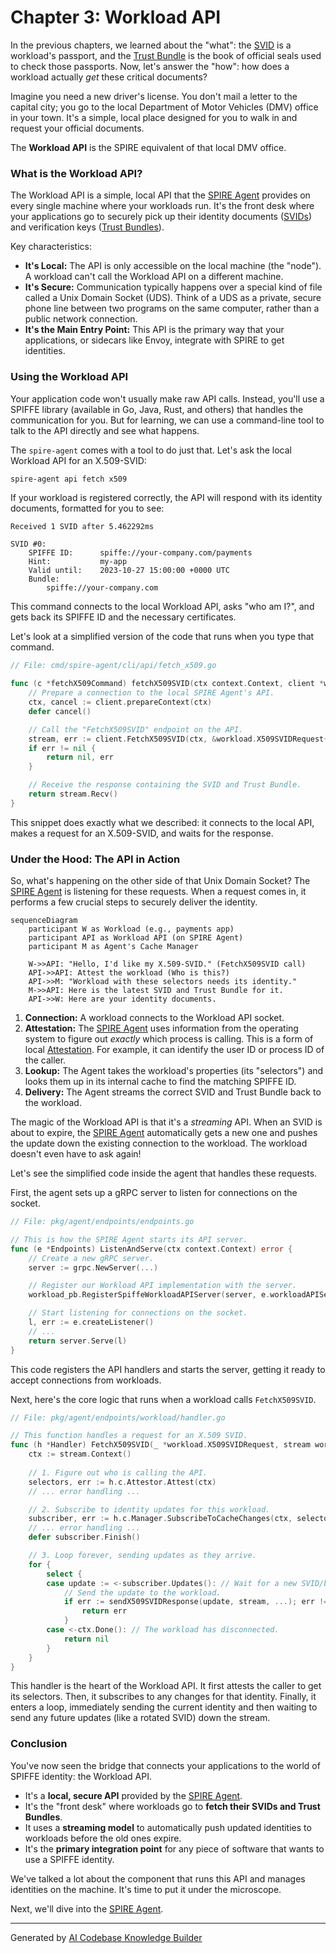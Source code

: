 # Chapter 3: Workload API

In the previous chapters, we learned about the "what": the [SVID](01_svid__spiffe_verifiable_identity_document__.md) is a workload's passport, and the [Trust Bundle](02_trust_bundle_.md) is the book of official seals used to check those passports. Now, let's answer the "how": how does a workload actually *get* these critical documents?

Imagine you need a new driver's license. You don't mail a letter to the capital city; you go to the local Department of Motor Vehicles (DMV) office in your town. It's a simple, local place designed for you to walk in and request your official documents.

The **Workload API** is the SPIRE equivalent of that local DMV office.

### What is the Workload API?

The Workload API is a simple, local API that the [SPIRE Agent](04_spire_agent_.md) provides on every single machine where your workloads run. It's the front desk where your applications go to securely pick up their identity documents ([SVIDs](01_svid__spiffe_verifiable_identity_document__.md)) and verification keys ([Trust Bundles](02_trust_bundle_.md)).

Key characteristics:
*   **It's Local:** The API is only accessible on the local machine (the "node"). A workload can't call the Workload API on a different machine.
*   **It's Secure:** Communication typically happens over a special kind of file called a Unix Domain Socket (UDS). Think of a UDS as a private, secure phone line between two programs on the same computer, rather than a public network connection.
*   **It's the Main Entry Point:** This API is the primary way that your applications, or sidecars like Envoy, integrate with SPIRE to get identities.

### Using the Workload API

Your application code won't usually make raw API calls. Instead, you'll use a SPIFFE library (available in Go, Java, Rust, and others) that handles the communication for you. But for learning, we can use a command-line tool to talk to the API directly and see what happens.

The `spire-agent` comes with a tool to do just that. Let's ask the local Workload API for an X.509-SVID:

```bash
spire-agent api fetch x509
```

If your workload is registered correctly, the API will respond with its identity documents, formatted for you to see:

```text
Received 1 SVID after 5.462292ms

SVID #0:
	SPIFFE ID:      spiffe://your-company.com/payments
	Hint:           my-app
	Valid until:    2023-10-27 15:00:00 +0000 UTC
	Bundle:
		spiffe://your-company.com
```
This command connects to the local Workload API, asks "who am I?", and gets back its SPIFFE ID and the necessary certificates.

Let's look at a simplified version of the code that runs when you type that command.

```go
// File: cmd/spire-agent/cli/api/fetch_x509.go

func (c *fetchX509Command) fetchX509SVID(ctx context.Context, client *workloadClient) (*workload.X509SVIDResponse, error) {
	// Prepare a connection to the local SPIRE Agent's API.
	ctx, cancel := client.prepareContext(ctx)
	defer cancel()

	// Call the "FetchX509SVID" endpoint on the API.
	stream, err := client.FetchX509SVID(ctx, &workload.X509SVIDRequest{})
	if err != nil {
		return nil, err
	}

	// Receive the response containing the SVID and Trust Bundle.
	return stream.Recv()
}
```
This snippet does exactly what we described: it connects to the local API, makes a request for an X.509-SVID, and waits for the response.

### Under the Hood: The API in Action

So, what's happening on the other side of that Unix Domain Socket? The [SPIRE Agent](04_spire_agent_.md) is listening for these requests. When a request comes in, it performs a few crucial steps to securely deliver the identity.

```mermaid
sequenceDiagram
    participant W as Workload (e.g., payments app)
    participant API as Workload API (on SPIRE Agent)
    participant M as Agent's Cache Manager

    W->>API: "Hello, I'd like my X.509-SVID." (FetchX509SVID call)
    API->>API: Attest the workload (Who is this?)
    API->>M: "Workload with these selectors needs its identity."
    M->>API: Here is the latest SVID and Trust Bundle for it.
    API->>W: Here are your identity documents.
```
1.  **Connection:** A workload connects to the Workload API socket.
2.  **Attestation:** The [SPIRE Agent](04_spire_agent_.md) uses information from the operating system to figure out *exactly* which process is calling. This is a form of local [Attestation](06_attestation_.md). For example, it can identify the user ID or process ID of the caller.
3.  **Lookup:** The Agent takes the workload's properties (its "selectors") and looks them up in its internal cache to find the matching SPIFFE ID.
4.  **Delivery:** The Agent streams the correct SVID and Trust Bundle back to the workload.

The magic of the Workload API is that it's a *streaming* API. When an SVID is about to expire, the [SPIRE Agent](04_spire_agent_.md) automatically gets a new one and pushes the update down the existing connection to the workload. The workload doesn't even have to ask again!

Let's see the simplified code inside the agent that handles these requests.

First, the agent sets up a gRPC server to listen for connections on the socket.

```go
// File: pkg/agent/endpoints/endpoints.go

// This is how the SPIRE Agent starts its API server.
func (e *Endpoints) ListenAndServe(ctx context.Context) error {
	// Create a new gRPC server.
	server := grpc.NewServer(...)

	// Register our Workload API implementation with the server.
	workload_pb.RegisterSpiffeWorkloadAPIServer(server, e.workloadAPIServer)

	// Start listening for connections on the socket.
	l, err := e.createListener()
	// ...
	return server.Serve(l)
}
```
This code registers the API handlers and starts the server, getting it ready to accept connections from workloads.

Next, here's the core logic that runs when a workload calls `FetchX509SVID`.

```go
// File: pkg/agent/endpoints/workload/handler.go

// This function handles a request for an X.509 SVID.
func (h *Handler) FetchX509SVID(_ *workload.X509SVIDRequest, stream workload.SpiffeWorkloadAPI_FetchX509SVIDServer) error {
	ctx := stream.Context()
	
	// 1. Figure out who is calling the API.
	selectors, err := h.c.Attestor.Attest(ctx)
	// ... error handling ...

	// 2. Subscribe to identity updates for this workload.
	subscriber, err := h.c.Manager.SubscribeToCacheChanges(ctx, selectors)
	// ... error handling ...
	defer subscriber.Finish()

	// 3. Loop forever, sending updates as they arrive.
	for {
		select {
		case update := <-subscriber.Updates(): // Wait for a new SVID/bundle
			// Send the update to the workload.
			if err := sendX509SVIDResponse(update, stream, ...); err != nil {
				return err
			}
		case <-ctx.Done(): // The workload has disconnected.
			return nil
		}
	}
}
```
This handler is the heart of the Workload API. It first attests the caller to get its selectors. Then, it subscribes to any changes for that identity. Finally, it enters a loop, immediately sending the current identity and then waiting to send any future updates (like a rotated SVID) down the stream.

### Conclusion

You've now seen the bridge that connects your applications to the world of SPIFFE identity: the Workload API.

*   It's a **local, secure API** provided by the [SPIRE Agent](04_spire_agent_.md).
*   It's the "front desk" where workloads go to **fetch their SVIDs and Trust Bundles**.
*   It uses a **streaming model** to automatically push updated identities to workloads before the old ones expire.
*   It's the **primary integration point** for any piece of software that wants to use a SPIFFE identity.

We've talked a lot about the component that runs this API and manages identities on the machine. It's time to put it under the microscope.

Next, we'll dive into the [SPIRE Agent](04_spire_agent_.md).

---

Generated by [AI Codebase Knowledge Builder](https://github.com/The-Pocket/Tutorial-Codebase-Knowledge)